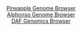 <div id="Pineapple_Genome_Browser" align="center">
  <a href="https://igv.org/app/?sessionURL=blob:zZJfT9swFMW_iyXQJqWJk7RNE6maQoFByx.VNpSBUOQmTuri2MZ2E9qq3x2DNu2FSfRh0yQ_2FfXvucc_7agxlIRzkAEPNvt2K4LLKAWvJmgSlB8hSqsQFQgqrAFJC6wxCzDINqCAimNkpsLc3OhtVCR4xAtWhViJbeVb6MKbThDjbIzXjkDTimac4k0l8o5kqjmDinrVoPnSAjbzPbtjpMjjRxExYIzxR2BWZk25r30VyktMeMVTqsV1eRdQGr0GI25XaBv8WwSZxlWaoTX53k_Hp3Ht_5Jcv.9O7hPrs9mSXd2OCElQ3olcf_4wDsi46cnssCj8Vk93cBkuLyvpvhlKLMD__jw5EUQiVXfDdye34NhEJhoCMvxy__k2iyyp_PeMqE5xE1Dk.UmuYuXt1VZTKc4ZM2HvntgZwHKs5UhAWQLGUQutHzYtTpet_W2dXsWhKFJR3ICoodHC2iJsifT_rAFei0ML0Dh59U7OhbgMscSRK0QwsANQ6_TDtowDN2dtQUrSf9etKfJTRhAL_a8bloQqg3MeaqYUDZizK6zwi43e2ZZJEJ3l_HV.Hp.lw2no3UxEldSnE_al3_I0gJm9Pv3GaOfUfRPqPuMEFvP90Xt6MA7HYjTH5dTfdYWa3zRC4JnPnBpWB5_DNsbRvuFU3BZIW36TcUcf_JWI0kQ06ZQE0XmhBK9npkceQMi1_MNtiDjlBsOgSznX6AFLbcDv_7G09897l4B">Pineapple Genome Browser</a>
</div>
<div id="Alphonso_Genome_Browser" align="center">
  <a href="https://igv.org/app/?sessionURL=blob:zZJba9swGIb_i6BlA8e2fEhsQxlumvSQQ9cULySlGEWWHS225Epy0iTkv08NG7tZobnYGOhC.tDh_R49e7AmQlLOQAQcE_omhMAAcsk3j6iqSzJGFZEgylEpiQEEyYkgDBMQ7UGOpELJZKhPLpWqZWRZVNWtCrGCm9I1UYV2nKGNNDGvrC4vS7TgAikupHUp0JpbtFi3NmSB6trUb7umb2VIIQuV9ZIzya2asCLd6PvSX6W0IIxXJK2aUtFjgFTn0RkzM0df4uljjDGRckC2t9lFPLiNv7m9ZH7d7s6T.5tp0p6eP9KCIdUIcvH9zLlcbbPiDt82.dAPrleOj1U8qsOc4DP36rz3WlNB5AXswMAN7LDzhoayjLz.T13rQU_sfDte3S..zgdX0Jv1c4h9TYLPhuPBzumv_ti5Aw4GKDlutAsAL0Ungrbh2m3Dd9qttykMDNsONR_BKYieng2gBMIrvf1pD9S21sYASV6aozwG4CIjAkSt0LY7MAwd3.t4dhjCg7EHjSj_Htx.Mgk7thM7TjvNaam0zlkqWS1NxJi5xrlZ7E6kGdwEm17R301e.vdJ170b5RVceslo0n54h6UB9NPHD9SNfiTRP_HuI0FMtThVtodhr1l2fY97TizmpLyaj2bBQzzkU.9dPKehybmokNL7dUUvf9q2RoIipnRhTSVd0JKq7VRT5BsQQcfV0gLMS64tBKJYfLIN24C._fm3nO7h.fAD">Alphonso Genome Browser</a>
</div>


<div id="DAF_Genomics_Browser" align="center">
  <a href="https://igv.org/app/?sessionURL=blob:tZFra9swFIb_i6D9ZDu.xY4NYbhL2oYuSdfM82gp4cw.js1syZHkxknIf5_wWgobZQw6kITEubyvznMkT8hFySgJiW1YQ8OyiEZEwXYrqJsKF1CjIGEOlUCNcMyRI02RhEeSg5AQ331SlYWUjQgHgwxyfYOU1WUqDOEY0OiCtbJAlarbBtRwYBR2wkhZrZIlDKBqCkYFG0CaohC6OWiQbtY7UMdLbN23xHXdVrLsVdfKhDKWGTkotyXNsPuLkf.grFb5IUpWUV9_g_tZNo5uZtFXZxrfX3kf7.PldRJ7yfmq3FCQLccxXT5Nbze48KrVfsmu_fZq.O1QHKYXX.ZnzuR82jUlRzG2fGvkjMzAdMhJIxVLW4WApAW3QsvVfHuk2a6rP1.doadmwFlJwodHjUgO6Q.V_nAkct8oUETgtu2ZaYTxDDkJ9cA0fSsI7KHru2YQWCftSFpevTPJy_gu8E07sm3P.A610s_Lqh.fEvoz.F4Yf.us9r9iujyzL.a3M4_N2247yZLGc6ykW2w_T7pi9gYojbz5sZzxGqQK_Xo.Y4FK6dVI5SsX5_R4.gk-">DAF Genomics Browser</a>
</div>
